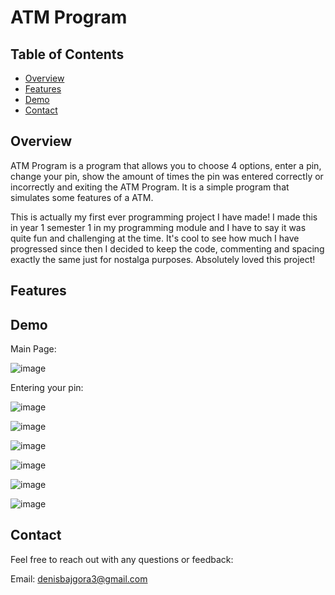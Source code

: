 # ATM Program

## Table of Contents

- [Overview](#overview)
- [Features](#features)
- [Demo](#demo)
- [Contact](#contact)

## Overview

ATM Program is a program that allows you to choose 4 options, enter a pin, change your pin, show the amount of times the pin was entered correctly or incorrectly and exiting the ATM Program. It is a simple program that simulates some features of a ATM. 

This is actually my first ever programming project I have made! I made this in year 1 semester 1 in my programming module and I have to say it was quite fun and challenging at the time. It's cool to see how much I have progressed since then I decided to keep the code, commenting and spacing
exactly the same just for nostalga purposes. Absolutely loved this project!

## Features

## Demo

Main Page:

![image](https://github.com/user-attachments/assets/ab17c380-ce17-49dd-8df5-84d273a20b67)

Entering your pin:

![image](https://github.com/user-attachments/assets/32e3881a-504e-40e6-8f4c-7c276654dd35)

![image](https://github.com/user-attachments/assets/9dce5803-1717-4999-aad1-04a4f5952a18)

![image](https://github.com/user-attachments/assets/c821f614-5c25-4885-aed4-1aabe316b1a1)

![image](https://github.com/user-attachments/assets/abe10495-ad73-4d5a-bf0a-844dd0d5efa4)

![image](https://github.com/user-attachments/assets/7d859a89-0bcb-4abc-beec-2f875a06729b)

![image](https://github.com/user-attachments/assets/16356387-8512-4d84-858d-670039f89105)


## Contact 

Feel free to reach out with any questions or feedback:

Email: denisbajgora3@gmail.com



